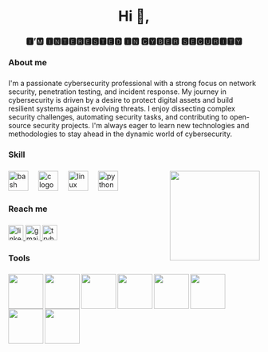 <h1 align="center">Hi 👋, </h1>

###

<h3 align="center">🅸’🅼 🅸🅽🆃🅴🆁🅴🆂🆃🅴🅳 🅸🅽 🅲🆈🅱🅴🆁 🆂🅴🅲🆄🆁🅸🆃🆈</h3>

###

<h3 align="left">About me</h3>

###

<p align="left">I'm a passionate cybersecurity professional with a strong focus on network security, penetration testing, and incident response. My journey in cybersecurity is driven by a desire to protect digital assets and build resilient systems against evolving threats. I enjoy dissecting complex security challenges, automating security tasks, and contributing to open-source security projects. I'm always eager to learn new technologies and methodologies to stay ahead in the dynamic world of cybersecurity.</p>

###

<h3 align="left">Skill</h3>

###

<img align="right" height="180" src="https://tryhackme-images.s3.amazonaws.com/user-avatars/61a7aee5466f2500415ffeeb-1707091688278"  />

###

<div align="left">
  <img src="https://cdn.jsdelivr.net/gh/devicons/devicon/icons/bash/bash-original.svg" height="40" alt="bash logo"  />
  <img width="12" />
  <img src="https://cdn.jsdelivr.net/gh/devicons/devicon/icons/c/c-original.svg" height="40" alt="c logo"  />
  <img width="12" />
  <img src="https://cdn.jsdelivr.net/gh/devicons/devicon/icons/linux/linux-original.svg" height="40" alt="linux logo"  />
  <img width="12" />
  <img src="https://cdn.jsdelivr.net/gh/devicons/devicon/icons/python/python-original.svg" height="40" alt="python logo"  />
</div>

###

<h3 align="left">Reach me</h3>

###

<div align="left">
  <a href=" linkdin.com      " target="_blank">
    <img src="https://img.shields.io/static/v1?message=LinkedIn&logo=linkedin&label=&color=0077B5&logoColor=white&labelColor=&style=for-the-badge" height="30" alt="linkedin logo"  />
  </a>
  <a href="gmail.com" target="_blank">
    <img src="https://img.shields.io/static/v1?message=Gmail&logo=gmail&label=&color=D14836&logoColor=white&labelColor=&style=for-the-badge" height="30" alt="gmail logo"  />
  </a>
  <a href="https://tryhackme.com/p/gopi0606" target="_blank">
    <img src="https://img.shields.io/static/v1?message=TryHackMe&logo=tryhackme&label=&color=88cc14&logoColor=white&labelColor=&style=for-the-badge" height="30" alt="tryhackme logo"  />
  </a>
</div>

###

<h3 align="left">Tools</h3>

###

<img align="left" height="70" src="https://www.liquidweb.com/wp-content/uploads/2024/03/nmap-logo-256x256-1.png"  />

###

<img align="left" height="70" src="https://www.synetis.com/wp-content/uploads/2016/02/Burp-Suite-Pro.png"  />

###

<img align="left" height="70" src="https://encrypted-tbn0.gstatic.com/images?q=tbn:ANd9GcTmamMu2Oz-ATk2Kk8DxvANrOxeEPhaPCtW1q3NvJut-f5twYHN"  />

###

<img align="left" height="70" src="https://encrypted-tbn0.gstatic.com/images?q=tbn:ANd9GcTTJzkDKpUyJ0aNjvFw4yH0DZGxfTqymkNilA&s"  />

###

<img align="left" height="70" src="https://www.citypng.com/public/uploads/preview/cisco-square-blue-logo-icon-png-735811696612218gzoiadfplh.png"  />

###

<img align="left" height="70" src="https://miro.medium.com/1*xf-3MVfi_oXhw7B_ywh5WQ.jpeg"  />

###

<img align="left" height="70" src="https://i.redd.it/20d6i256yjmc1.png"  />

###

<img align="left" height="70" src="https://www.impactqa.com/wp-content/uploads/2019/08/metasploit-1-300x238.jpg"  />

###
